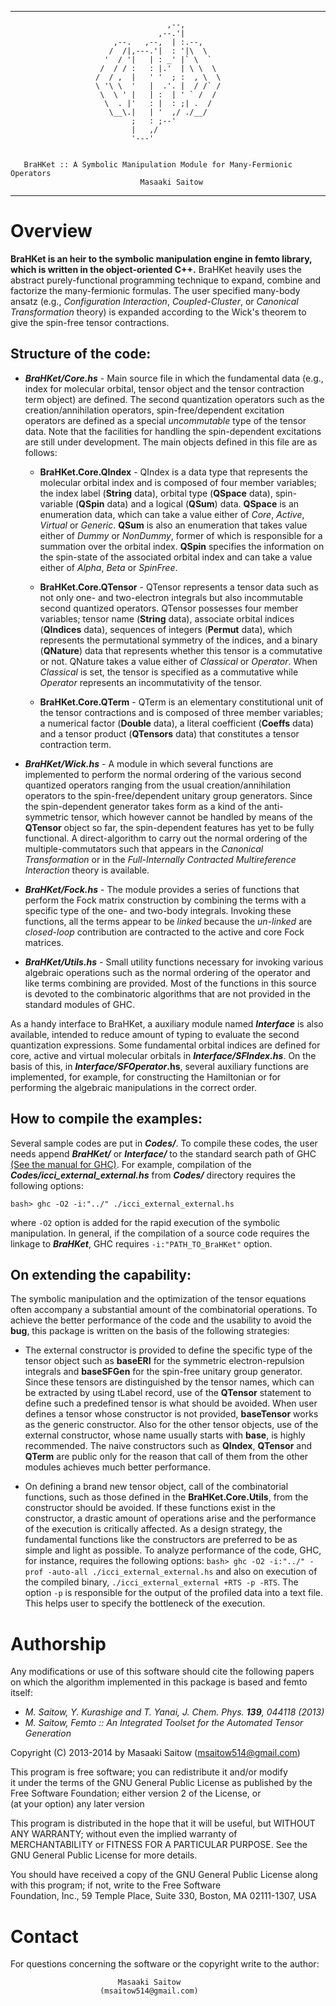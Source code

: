 -------------------------------------------------------------------------------------
                                      
                                       ,--,         
                                     ,--.'|         
                           ,--.   ,--,  | :.--,     
                          /  /|,---.'|  : '|\  \    
                         '  / '|   | : _' |` \  `   
                        /  / / :   : |.'  | \ \  \  
                       /  / ,  |   ' '  ; :  , \  \ 
                       \ '\ \  '   |  .'. |  / /` / 
                        \  \ ' |   | :  | ' ` /  /  
                         \  . |'   : |  : ;| .  /   
                          \__\.|   | '  ,/ ./__/    
                               ;   : ;--'           
                               |   ,/               
                               '---'                
                                                    
              
       BraHKet :: A Symbolic Manipulation Module for Many-Fermionic Operators
                                 Masaaki Saitow

-------------------------------------------------------------------------------------

# Overview
  
**BraHKet is an heir to the symbolic manipulation engine in femto library, which is written in the object-oriented C++.** BraHKet heavily uses the abstract purely-functional programming technique to expand, combine and factorize the many-fermionic formulas. The user specified many-body ansatz (e.g., *Configuration Interaction*, *Coupled-Cluster*, or *Canonical Transformation* theory) is expanded according to the Wick's theorem to give the spin-free tensor contractions. 

## Structure of the code:

- ***BraHKet/Core.hs*** - Main source file in which the fundamental data (e.g., index for molecular orbital, tensor object and the tensor contraction term object) are defined. The second quantization operators such as the creation/annihilation operators, spin-free/dependent excitation operators are defined as a special *uncommutable* type of the tensor data. Note that the facilities for handling the spin-dependent excitations are still under development. The main objects defined in this file are as follows:

	*  **BraHKet.Core.QIndex** - QIndex is a data type that represents the molecular orbital index and is composed of four member variables; the index label (**String** data), orbital type (**QSpace** data), spin-variable (**QSpin** data) and a logical (**QSum**) data. **QSpace** is an enumeration data, which can take a value either of *Core*, *Active*, *Virtual* or *Generic*. **QSum** is also an enumeration that takes value either of *Dummy* or *NonDummy*, former of which is responsible for a summation over the orbital index. **QSpin** specifies the information on the spin-state of the associated orbital index and can take a value either of *Alpha*, *Beta* or *SpinFree*.
	
	* **BraHKet.Core.QTensor** - QTensor represents a tensor data such as not only one- and two-electron integrals but also incommutable second quantized operators. QTensor possesses four member variables; tensor name (**String** data), associate orbital indices (**QIndices** data), sequences of integers (**Permut** data), which represents the permutational symmetry of the indices, and a binary (**QNature**) data that represents whether this tensor is a commutative or not. QNature takes a value either of *Classical* or *Operator*. When *Classical* is set, the tensor is specified as a commutative while *Operator* represents an incommutativity of the tensor.
	
	* **BraHKet.Core.QTerm**   - QTerm is an elementary constitutional unit of the tensor contractions and is composed of three member variables; a numerical factor (**Double** data), a literal coefficient (**Coeffs** data) and a tensor product (**QTensors** data) that constitutes a tensor contraction term.

- ***BraHKet/Wick.hs*** - A module in which several functions are implemented to perform the normal ordering of the various second quantized operators ranging from the usual creation/annihilation operators to the spin-free/dependent unitary group generators. Since the spin-dependent generator takes form as a kind of the anti-symmetric tensor, which however cannot be handled by means of the **QTensor** object so far, the spin-dependent features has yet to be fully functional. A direct-algorithm to carry out the normal ordering of the multiple-commutators such that appears in the *Canonical Transformation* or in the *Full-Internally Contracted Multireference Interaction* theory is available. 

- ***BraHKet/Fock.hs*** - The module provides a series of functions that perform the Fock matrix construction by combining the terms with a specific type of the one- and two-body integrals. Invoking these functions, all the terms appear to be *linked* because the *un-linked* are *closed-loop* contribution are contracted to the active and core Fock matrices.
		
- ***BraHKet/Utils.hs*** - Small utility functions necessary for invoking various algebraic operations such as the normal ordering of the operator and like terms combining are provided. Most of the functions in this source is devoted to the combinatoric algorithms that are not provided in the standard modules of GHC.

As a handy interface to BraHKet, a auxiliary module named ***Interface*** is also available, intended to reduce amount of typing to evaluate the second quantization expressions. Some fundamental orbital indices are defined for core, active and virtual molecular orbitals in ***Interface/SFIndex.hs***. On the basis of this, in ***Interface/SFOperator*.hs**, several auxiliary functions are implemented, for example, for constructing the Hamiltonian or for performing the algebraic manipulations in the correct order.  

## How to compile the examples:

Several sample codes are put in ***Codes/***. To compile these codes, the user needs append ***BraHKet/*** or ***Interface/*** to the standard search path of GHC [(See the manual for GHC)](http://www.haskell.org/ghc/docs/latest/html/users_guide/separate-compilation.html#search-path). For example, compilation of the ***Codes/icci_external_external.hs*** from ***Codes/*** directory requires the following options: 

``bash> ghc -O2 -i:"../" ./icci_external_external.hs``

where ``-O2`` option is added for the rapid execution of the symbolic manipulation. In general, if the compilation of a source code requires the linkage to ***BraHKet***, GHC requires ``-i:"PATH_TO_BraHKet"`` option.

## On extending the capability:

The symbolic manipulation and the optimization of the tensor equations often accompany a substantial amount of the combinatorial operations. To achieve the better performance of the code and the usability to avoid the **bug**, this package is written on the basis of the following strategies:

* The external constructor is provided to define the specific type of the tensor object such as **baseERI** for the symmetric electron-repulsion integrals and **baseSFGen** for the spin-free unitary group generator. Since these tensors are distinguished by the tensor names, which can be extracted by using tLabel record, use of the **QTensor** statement to define such a predefined tensor is what should be avoided. When user defines a tensor whose constructor is not provided, **baseTensor** works as the generic constructor. Also for the other tensor objects, use of the external constructor, whose name usually starts with **base**, is highly recommended. The naive constructors such as **QIndex**, **QTensor** and **QTerm** are public only for the reason that call of them from the other modules achieves much better performance.

* On defining a brand new tensor object, call of the combinatorial functions, such as those defined in the **BraHKet.Core.Utils**, from the constructor should be avoided. If these functions exist in the constructor, a drastic amount of operations arise and the performance of the execution is critically affected. As a design strategy, the fundamental functions like the constructors are preferred to be as simple and light as possible. To analyze performance of the code, GHC, for instance, requires the following options:
``bash> ghc -O2 -i:"../" -prof -auto-all ./icci_external_external.hs``
and also on execution of the compiled binary, ``./icci_external_external +RTS -p -RTS``. The option ``-p`` is responsible for the output of the profiled data into a text file. This helps user to specify the bottleneck of the execution.


# Authorship

Any modifications or use of this software should cite the following papers on which the algorithm implemented in this package is based and femto itself:

 - *M. Saitow, Y. Kurashige and T. Yanai, J. Chem. Phys. **139**, 044118 (2013)*
 - *M. Saitow, Femto :: An Integrated Toolset for the Automated Tensor Generation*

Copyright (C) 2013-2014 by Masaaki Saitow (msaitow514@gmail.com)

This program is free software; you can redistribute it and/or modify                                                                                                                                                                                                                  
it under the terms of the GNU General Public License as published by
the Free Software Foundation; either version 2 of the License, or                                                                                                                                                                                                                     
(at your option) any later version

This program is distributed in the hope that it will be useful,
but WITHOUT ANY WARRANTY; without even the implied warranty of                                                                                                                                                                                                                        
MERCHANTABILITY or FITNESS FOR A PARTICULAR PURPOSE.  See the
GNU General Public License for more details.

You should have received a copy of the GNU General Public License
along with this program; if not, write to the Free Software                                                                                                                                                                                                                           
Foundation, Inc., 59 Temple Place, Suite 330, Boston, MA 02111-1307, USA

# Contact

For questions concerning the software or the copyright write to the author:

                            Masaaki Saitow
                        (msaitow514@gmail.com)


